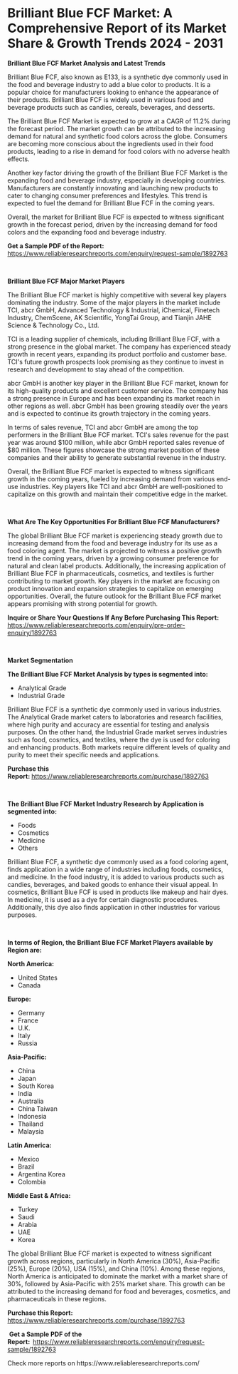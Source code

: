 <p><h1>Brilliant Blue FCF Market: A Comprehensive Report of its Market Share & Growth Trends 2024 - 2031</h1></p><p><strong>Brilliant Blue FCF Market Analysis and Latest Trends</strong></p>
<p><p>Brilliant Blue FCF, also known as E133, is a synthetic dye commonly used in the food and beverage industry to add a blue color to products. It is a popular choice for manufacturers looking to enhance the appearance of their products. Brilliant Blue FCF is widely used in various food and beverage products such as candies, cereals, beverages, and desserts.</p><p>The Brilliant Blue FCF Market is expected to grow at a CAGR of 11.2% during the forecast period. The market growth can be attributed to the increasing demand for natural and synthetic food colors across the globe. Consumers are becoming more conscious about the ingredients used in their food products, leading to a rise in demand for food colors with no adverse health effects.</p><p>Another key factor driving the growth of the Brilliant Blue FCF Market is the expanding food and beverage industry, especially in developing countries. Manufacturers are constantly innovating and launching new products to cater to changing consumer preferences and lifestyles. This trend is expected to fuel the demand for Brilliant Blue FCF in the coming years.</p><p>Overall, the market for Brilliant Blue FCF is expected to witness significant growth in the forecast period, driven by the increasing demand for food colors and the expanding food and beverage industry.</p></p>
<p><strong>Get a Sample PDF of the Report:&nbsp;</strong> <a href="https://www.reliableresearchreports.com/enquiry/request-sample/1892763">https://www.reliableresearchreports.com/enquiry/request-sample/1892763</a></p>
<p>&nbsp;</p>
<p><strong>Brilliant Blue FCF Major Market Players</strong></p>
<p><p>The Brilliant Blue FCF market is highly competitive with several key players dominating the industry. Some of the major players in the market include TCI, abcr GmbH, Advanced Technology & Industrial, iChemical, Finetech Industry, ChemScene, AK Scientific, YongTai Group, and Tianjin JAHE Science & Technology Co., Ltd. </p><p>TCI is a leading supplier of chemicals, including Brilliant Blue FCF, with a strong presence in the global market. The company has experienced steady growth in recent years, expanding its product portfolio and customer base. TCI's future growth prospects look promising as they continue to invest in research and development to stay ahead of the competition.</p><p>abcr GmbH is another key player in the Brilliant Blue FCF market, known for its high-quality products and excellent customer service. The company has a strong presence in Europe and has been expanding its market reach in other regions as well. abcr GmbH has been growing steadily over the years and is expected to continue its growth trajectory in the coming years.</p><p>In terms of sales revenue, TCI and abcr GmbH are among the top performers in the Brilliant Blue FCF market. TCI's sales revenue for the past year was around $100 million, while abcr GmbH reported sales revenue of $80 million. These figures showcase the strong market position of these companies and their ability to generate substantial revenue in the industry.</p><p>Overall, the Brilliant Blue FCF market is expected to witness significant growth in the coming years, fueled by increasing demand from various end-use industries. Key players like TCI and abcr GmbH are well-positioned to capitalize on this growth and maintain their competitive edge in the market.</p></p>
<p>&nbsp;</p>
<p><strong>What Are The Key Opportunities For Brilliant Blue FCF Manufacturers?</strong></p>
<p><p>The global Brilliant Blue FCF market is experiencing steady growth due to increasing demand from the food and beverage industry for its use as a food coloring agent. The market is projected to witness a positive growth trend in the coming years, driven by a growing consumer preference for natural and clean label products. Additionally, the increasing application of Brilliant Blue FCF in pharmaceuticals, cosmetics, and textiles is further contributing to market growth. Key players in the market are focusing on product innovation and expansion strategies to capitalize on emerging opportunities. Overall, the future outlook for the Brilliant Blue FCF market appears promising with strong potential for growth.</p></p>
<p><strong>Inquire or Share Your Questions If Any Before Purchasing This Report:</strong> <a href="https://www.reliableresearchreports.com/enquiry/pre-order-enquiry/1892763">https://www.reliableresearchreports.com/enquiry/pre-order-enquiry/1892763</a></p>
<p>&nbsp;</p>
<p><strong>Market Segmentation</strong></p>
<p><strong>The Brilliant Blue FCF Market Analysis by types is segmented into:</strong></p>
<p><ul><li>Analytical Grade</li><li>Industrial Grade</li></ul></p>
<p><p>Brilliant Blue FCF is a synthetic dye commonly used in various industries. The Analytical Grade market caters to laboratories and research facilities, where high purity and accuracy are essential for testing and analysis purposes. On the other hand, the Industrial Grade market serves industries such as food, cosmetics, and textiles, where the dye is used for coloring and enhancing products. Both markets require different levels of quality and purity to meet their specific needs and applications.</p></p>
<p><strong>Purchase this Report:&nbsp;</strong><a href="https://www.reliableresearchreports.com/purchase/1892763">https://www.reliableresearchreports.com/purchase/1892763</a></p>
<p>&nbsp;</p>
<p><strong>The Brilliant Blue FCF Market Industry Research by Application is segmented into:</strong></p>
<p><ul><li>Foods</li><li>Cosmetics</li><li>Medicine</li><li>Others</li></ul></p>
<p><p>Brilliant Blue FCF, a synthetic dye commonly used as a food coloring agent, finds application in a wide range of industries including foods, cosmetics, and medicine. In the food industry, it is added to various products such as candies, beverages, and baked goods to enhance their visual appeal. In cosmetics, Brilliant Blue FCF is used in products like makeup and hair dyes. In medicine, it is used as a dye for certain diagnostic procedures. Additionally, this dye also finds application in other industries for various purposes.</p></p>
<p>&nbsp;</p>
<p><strong>In terms of Region, the Brilliant Blue FCF Market Players available by Region are:</strong></p>
<p>
    <p> <strong> North America: </strong>
        <ul>
            <li>United States</li>
            <li>Canada</li>
        </ul>
        </p> 
    <p> <strong> Europe: </strong>
        <ul>
            <li>Germany</li>
            <li>France</li>
            <li>U.K.</li>
            <li>Italy</li>
            <li>Russia</li>
        </ul>
        </p> 
    <p> <strong> Asia-Pacific: </strong>
        <ul>
            <li>China</li>
            <li>Japan</li>
            <li>South Korea</li>
            <li>India</li>
            <li>Australia</li>
            <li>China Taiwan</li>
            <li>Indonesia</li>
            <li>Thailand</li>
            <li>Malaysia</li>
        </ul>
        </p> 
    <p> <strong> Latin America: </strong>
        <ul>
            <li>Mexico</li>
            <li>Brazil</li>
            <li>Argentina Korea</li>
            <li>Colombia</li>
        </ul>
        </p> 
    <p> <strong> Middle East & Africa: </strong>
        <ul>
            <li>Turkey</li>
            <li>Saudi</li>
            <li>Arabia</li>
            <li>UAE</li>
            <li>Korea</li>
        </ul>
    </p>
    </p>
<p><p>The global Brilliant Blue FCF market is expected to witness significant growth across regions, particularly in North America (30%), Asia-Pacific (25%), Europe (20%), USA (15%), and China (10%). Among these regions, North America is anticipated to dominate the market with a market share of 30%, followed by Asia-Pacific with 25% market share. This growth can be attributed to the increasing demand for food and beverages, cosmetics, and pharmaceuticals in these regions.</p></p>
<p><strong>Purchase this Report: </strong><a href="https://www.reliableresearchreports.com/purchase/1892763">https://www.reliableresearchreports.com/purchase/1892763</a></p>
<p>&nbsp;<strong>Get a Sample PDF of the Report:&nbsp;&nbsp;</strong><a href="https://www.reliableresearchreports.com/enquiry/request-sample/1892763">https://www.reliableresearchreports.com/enquiry/request-sample/1892763</a></p>
<p><strong></strong></p>
<p>Check more reports on https://www.reliableresearchreports.com/</p>